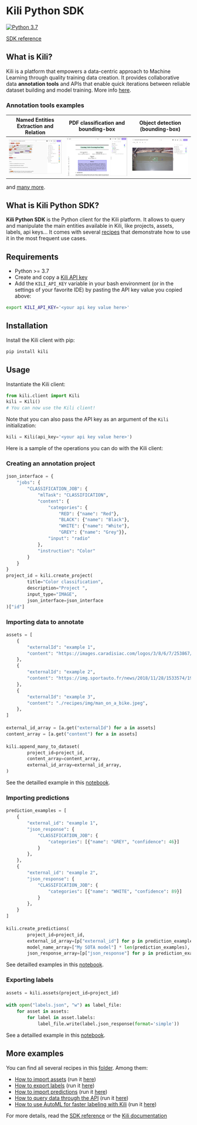 # Kili Python SDK

[![Python 3.7](https://img.shields.io/badge/python-3.7-blue.svg)](https://www.python.org/downloads/release/python-370/)

[SDK reference](https://python-sdk-docs.kili-technology.com/)

## What is Kili?

Kili is a platform that empowers a data-centric approach to Machine Learning through quality training data creation. It provides collaborative data **annotation tools** and APIs that enable quick iterations between reliable dataset building and model training. More info [here](https://kili-technology.com/product/label-annotate).

### Annotation tools examples

|   Named Entities Extraction and Relation    | PDF classification and bounding-box |   Object detection (bounding-box)   |
| :-----------------------------------------: | :---------------------------------: | :---------------------------------: |
| ![](./recipes/img/relations-extraction.png) | ![](./recipes/img/pdf_classif.png)  | ![](./recipes/img/bounding-box.jpg) |

and [many more](https://docs.kili-technology.com/docs/labeling-overview).

## What is Kili Python SDK?

**Kili Python SDK** is the Python client for the Kili platform. It allows to query and manipulate the main entities available in Kili, like projects, assets, labels, api keys...
It comes with several [recipes](recipes/) that demonstrate how to use it in the most frequent use cases.

## Requirements

- Python >= 3.7
- Create and copy a [Kili API key](recipes/api_key.md)
- Add the `KILI_API_KEY` variable in your bash environment (or in the settings of your favorite IDE) by pasting the API key value you copied above:

```bash
export KILI_API_KEY='<your api key value here>'
```

## Installation

Install the Kili client with pip:

```bash
pip install kili
```

## Usage

Instantiate the Kili client:

```python
from kili.client import Kili
kili = Kili()
# You can now use the Kili client!
```

Note that you can also pass the API key as an argument of the `Kili` initialization:

```python
kili = Kili(api_key='<your api key value here>')
```

Here is a sample of the operations you can do with the Kili client:

### Creating an annotation project

```python
json_interface = {
    "jobs": {
        "CLASSIFICATION_JOB": {
            "mlTask": "CLASSIFICATION",
            "content": {
                "categories": {
                    "RED": {"name": "Red"},
                    "BLACK": {"name": "Black"},
                    "WHITE": {"name": "White"},
                    "GREY": {"name": "Grey"}},
                "input": "radio"
            },
            "instruction": "Color"
        }
    }
}
project_id = kili.create_project(
        title="Color classification",
        description="Project ",
        input_type="IMAGE",
        json_interface=json_interface
)["id"]
```

### Importing data to annotate

```python
assets = [
    {
        "externalId": "example 1",
        "content": "https://images.caradisiac.com/logos/3/8/6/7/253867/S0-tesla-enregistre-d-importantes-pertes-au-premier-trimestre-175948.jpg",
    },
    {
        "externalId": "example 2",
        "content": "https://img.sportauto.fr/news/2018/11/28/1533574/1920%7C1280%7Cc096243e5460db3e5e70c773.jpg",
    },
    {
        "externalId": "example 3",
        "content": "./recipes/img/man_on_a_bike.jpeg",
    },
]

external_id_array = [a.get("externalId") for a in assets]
content_array = [a.get("content") for a in assets]

kili.append_many_to_dataset(
        project_id=project_id,
        content_array=content_array,
        external_id_array=external_id_array,
)
```

See the detailled example in this [notebook](recipes/import_assets.ipynb).

### Importing predictions

```python
prediction_examples = [
    {
        "external_id": "example 1",
        "json_response": {
            "CLASSIFICATION_JOB": {
                "categories": [{"name": "GREY", "confidence": 46}]
            }
        },
    },
    {
        "external_id": "example 2",
        "json_response": {
            "CLASSIFICATION_JOB": {
                "categories": [{"name": "WHITE", "confidence": 89}]
            }
        },
    }
]

kili.create_predictions(
        project_id=project_id,
        external_id_array=[p["external_id"] for p in prediction_examples],
        model_name_array=["My SOTA model"] * len(prediction_examples),
        json_response_array=[p["json_response"] for p in prediction_examples])

```

See detailled examples in this [notebook](recipes/import_predictions.ipynb).

### Exporting labels

```python
assets = kili.assets(project_id=project_id)

with open("labels.json", "w") as label_file:
    for asset in assets:
        for label in asset.labels:
            label_file.write(label.json_response(format='simple'))
```

See a detailled example in this [notebook](recipes/export_labels.ipynb).

## More examples

You can find all several recipes in this [folder](/recipes/). Among them:

- [How to import assets](recipes/import_assets.ipynb) (run it [here](https://colab.research.google.com/github/kili-technology/kili-python-sdk/blob/master/recipes/import_assets.ipynb))
- [How to export labels](recipes/export_labels.ipynb) (run it [here](https://colab.research.google.com/github/kili-technology/kili-python-sdk/blob/master/recipes/export_labels.ipynb))
- [How to import predictions](recipes/import_predictions.ipynb) (run it [here](https://colab.research.google.com/github/kili-technology/kili-python-sdk/blob/master/recipes/import_predictions.ipynb))
- [How to query data through the API](recipes/query_methods.ipynb) (run it [here](https://colab.research.google.com/github/kili-technology/kili-python-sdk/blob/master/recipes/query_methods.ipynb))
- [How to use AutoML for faster labeling with Kili](recipes/automl_text_classification.ipynb) (run it [here](https://colab.research.google.com/github/kili-technology/kili-python-sdk/blob/master/recipes/automl_text_classification.ipynb))

For more details, read the [SDK reference](https://python-sdk-docs.kili-technology.com) or the [Kili documentation](https://docs.kili-technology.com/docs)
